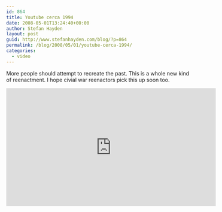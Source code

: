 ```yaml
---
id: 864
title: Youtube cerca 1994
date: 2008-05-01T13:24:40+00:00
author: Stefan Hayden
layout: post
guid: http://www.stefanhayden.com/blog/?p=864
permalink: /blog/2008/05/01/youtube-cerca-1994/
categories:
  - video
---
```

More people should attempt to recreate the past. This is a whole new kind of reenactment. I hope civial war reenactors pick this up soon too.

<iframe width="560" height="315" src="http://www.youtube.com/v/zpmapmXWmOQ&hl=en" title="YouTube video player" frameborder="0" allow="accelerometer; autoplay; clipboard-write; encrypted-media; gyroscope; picture-in-picture" allowfullscreen></iframe>